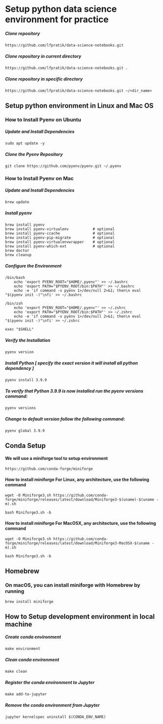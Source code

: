 # Setup python data science environment for practice

##### Clone repository
    https://github.com/lfpratik/data-science-notebooks.git

##### Clone repository in current directory
    https://github.com/lfpratik/data-science-notebooks.git .

##### Clone repository in specific directory
    https://github.com/lfpratik/data-science-notebooks.git ~/<dir_name>

## Setup python environment in Linux and Mac OS

### How to Install Pyenv on Ubuntu

##### Update and Install Dependencies
    sudo apt update -y

##### Clone the Pyenv Repository
    git clone https://github.com/pyenv/pyenv.git ~/.pyenv

### How to Install Pyenv on Mac

##### Update and Install Dependencies
    brew update

##### Install pyenv
    brew install pyenv
    brew install pyenv-virtualenv           # optional
    brew install pyenv-ccache               # optional
    brew install pyenv-pip-migrate          # optional
    brew install pyenv-virtualenvwrapper    # optional
    brew install pyenv-which-ext            # optional
    brew doctor
    brew cleanup

##### Configure the Environment
    /bin/bash
        echo 'export PYENV_ROOT="$HOME/.pyenv"' >> ~/.bashrc
        echo 'export PATH="$PYENV_ROOT/bin:$PATH"' >> ~/.bashrc
        echo -e 'if command -v pyenv 1>/dev/null 2>&1; then\n eval "$(pyenv init -)"\nfi' >> ~/.bashrc

    /bin/zsh
        echo 'export PYENV_ROOT="$HOME/.pyenv"' >> ~/.zshrc
        echo 'export PATH="$PYENV_ROOT/bin:$PATH"' >> ~/.zshrc
        echo -e 'if command -v pyenv 1>/dev/null 2>&1; then\n eval "$(pyenv init -)"\nfi' >> ~/.zshrc

    exec "$SHELL"

##### Verify the Installation
    pyenv version

##### Install Python [ specify the exact version it will install all python dependency ]
    pyenv install 3.9.9

##### To verify that Python 3.9.9 is now installed run the pyenv versions command:
    pyenv versions

##### Change to default version follow the following command:
    pyenv global 3.9.9

## Conda Setup

#### We will use a miniforge tool to setup environment
    https://github.com/conda-forge/miniforge

#### How to install miniforge For Linux, any architecture, use the following command
    wget -O Miniforge3.sh https://github.com/conda-forge/miniforge/releases/latest/download/Miniforge3-$(uname)-$(uname -m).sh

    bash Miniforge3.sh -b

#### How to install miniforge For MacOSX, any architecture, use the following command
    wget -O Miniforge3.sh https://github.com/conda-forge/miniforge/releases/latest/download/Miniforge3-MacOSX-$(uname -m).sh

    bash Miniforge3.sh -b

## Homebrew
### On macOS, you can install miniforge with Homebrew by running
    brew install miniforge


## How to Setup development environment in local machine

##### Create conda environment
    make environment

##### Clean conda environment
    make clean

##### Register the conda environment to Jupyter
    make add-to-jupyter

##### Remove the conda environment from Jupyter
    jupyter kernelspec uninstall $(CONDA_ENV_NAME)
